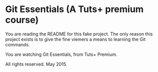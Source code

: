 # Git Essentials (A Tuts+ premium course)

You are reading the README for this fake project.
The only reason this project exists is to give
the fine viemers a means to learning the Git
commands.

You are watching Git Essentials, from Tuts+ Premium.

All rights reserved. May 2015.
